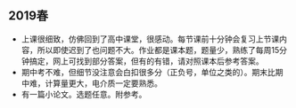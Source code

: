 ## 2019春
+ 上课很细致，仿佛回到了高中课堂，很感动。每节课前十分钟会复习上节课内容，所以即使迟到了也问题不大。作业都是课本题，题量少，熟练了每周15分钟搞定，网上可找到部分答案，但有的有错，请对照课本后参考答案。
+ 期中考不难，但细节没注意会白扣很多分（正负号，单位之类的）。期末比期中难，计算量更大，电介质一定要熟悉。
+ 有一篇小论文。选题任意。附参考。